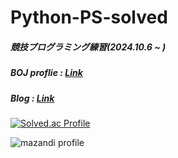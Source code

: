 # Python-PS-solved

##### 競技プログラミング練習(2024.10.6 ~ )

##### BOJ proflie : [Link](https://solved.ac/profile/wer3350)

##### Blog : [Link](https://junseo1234551.hatenablog.com/?_gl=1*hhwh72*_gcl_au*NTI4OTExMTMuMTczNDA1NjkyOQ)

[![Solved.ac Profile](http://mazassumnida.wtf/api/v2/generate_badge?boj=wer3350)](https://solved.ac/wer3350/)

![mazandi profile](http://mazandi.herokuapp.com/api?handle=wer3350&theme=warm)
